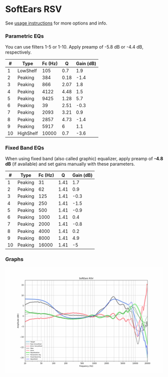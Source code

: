 # SoftEars RSV
See [usage instructions](https://github.com/jaakkopasanen/AutoEq#usage) for more options and info.

### Parametric EQs
You can use filters 1-5 or 1-10. Apply preamp of -5.8 dB or -4.4 dB, respectively.

|   # | Type      |   Fc (Hz) |    Q |   Gain (dB) |
|-----|-----------|-----------|------|-------------|
|   1 | LowShelf  |       105 | 0.7  |         1.9 |
|   2 | Peaking   |       384 | 0.18 |        -1.4 |
|   3 | Peaking   |       866 | 2.07 |         1.8 |
|   4 | Peaking   |      4122 | 4.48 |         1.5 |
|   5 | Peaking   |      9425 | 1.28 |         5.7 |
|   6 | Peaking   |        39 | 2.51 |        -0.3 |
|   7 | Peaking   |      2093 | 3.21 |         0.9 |
|   8 | Peaking   |      2857 | 4.73 |        -1.4 |
|   9 | Peaking   |      5917 | 6    |         1.1 |
|  10 | HighShelf |     10000 | 0.7  |        -3.6 |

### Fixed Band EQs
When using fixed band (also called graphic) equalizer, apply preamp of **-4.8 dB** (if available) and set gains manually with these parameters.

|   # | Type    |   Fc (Hz) |    Q |   Gain (dB) |
|-----|---------|-----------|------|-------------|
|   1 | Peaking |        31 | 1.41 |         1.7 |
|   2 | Peaking |        62 | 1.41 |         0.9 |
|   3 | Peaking |       125 | 1.41 |        -0.3 |
|   4 | Peaking |       250 | 1.41 |        -1.5 |
|   5 | Peaking |       500 | 1.41 |        -0.9 |
|   6 | Peaking |      1000 | 1.41 |         0.4 |
|   7 | Peaking |      2000 | 1.41 |        -0.8 |
|   8 | Peaking |      4000 | 1.41 |         0.2 |
|   9 | Peaking |      8000 | 1.41 |         4.9 |
|  10 | Peaking |     16000 | 1.41 |        -5   |

### Graphs
![](./SoftEars%20RSV.png)
